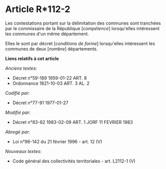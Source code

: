 # Article R*112-2

Les contestations portant sur la délimitation des communes sont tranchées par le commissaire de la République [*compétence*]
lorsqu'elles intéressent les communes d'un même département.

Elles le sont par décret [*conditions de forme*] lorsqu'elles intéressent les communes de deux [*nombre*] départements.

**Liens relatifs à cet article**

_Anciens textes_:

  - Décret n°59-189 1959-01-22 ART. 8
  - Ordonnance 1821-10-03 ART. 3 AL. 2

_Codifié par_:

  - Décret n°77-91 1977-01-27

_Modifié par_:

  - Décret n°83-82 1983-02-09 ART. 1 JORF 11 FEVRIER 1983

_Abrogé par_:

  - Loi n°96-142 du 21 février 1996 - art. 12 (V)

_Nouveaux textes_:

  - Code général des collectivités territoriales - art. L2112-1 (V)
